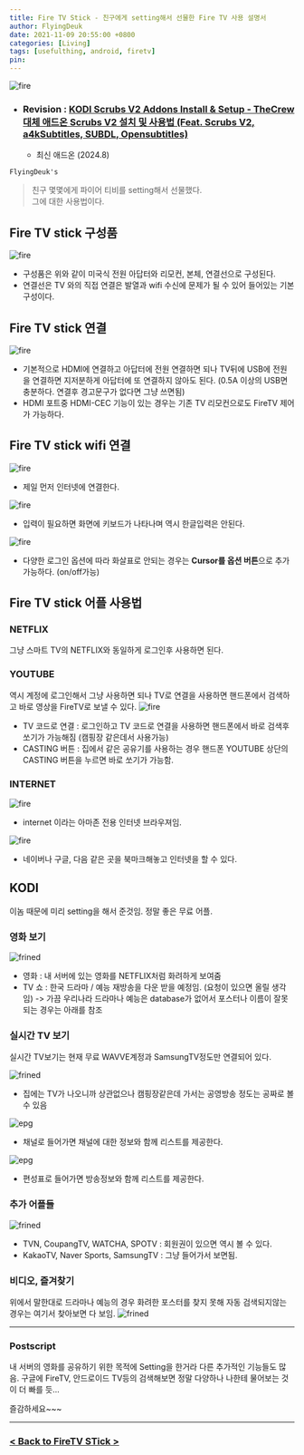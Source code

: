 ```yaml
---
title: Fire TV Stick - 친구에게 setting해서 선물한 Fire TV 사용 설명서
author: FlyingDeuk
date: 2021-11-09 20:55:00 +0800
categories: [Living]
tags: [usefulthing, android, firetv]
pin:
---
```


![fire](/img/living/fire/stick.jpg)

- ### Revision : [KODI Scrubs V2 Addons Install & Setup - TheCrew 대체 애드온 Scrubs V2 설치 및 사용법 (Feat. Scrubs V2, a4kSubtitles, SUBDL, Opensubtitles)](/posts/KODI-scrubs/)
  - 최신 애드온 (2024.8)
  
`FlyingDeuk's`
> 친구 몇몇에게 파이어 티비를 setting해서 선물했다. <br>
그에 대한 사용법이다.  

## Fire TV stick 구성품
![fire](/img/living/fire/fire1.jpg)
- 구성품은 위와 같이 미국식 전원 아답터와 리모컨, 본체, 연결선으로 구성된다. <br>
- 연결선은 TV 와의 직접 연결은 발열과 wifi 수신에 문제가 될 수 있어 들어있는 기본 구성이다.

## Fire TV stick 연결
![fire](/img/living/fire/hdmi.jpg)
- 기본적으로 HDMI에 연결하고 아답터에 전원 연결하면 되나 TV뒤에 USB에 전원을 연결하면 지저분하게 아답터에 또 연결하지 않아도 된다. (0.5A 이상의 USB면 충분하다. 연결후 경고문구가 없다면 그냥 쓰면됨)
- HDMI 포트중 HDMI-CEC 기능이 있는 경우는 기존 TV 리모컨으로도 FireTV 제어가 가능하다.

## Fire TV stick wifi 연결
![fire](/img/living/fire/fire4.jpg)
- 제일 먼저 인터넷에 연결한다.

![fire](/img/living/fire/fire5.jpg)
- 입력이 필요하면 화면에 키보드가 나타나며 역시 한글입력은 안된다.

![fire](/img/living/fire/fire6.jpg)
- 다양한 로그인 옵션에 따라 화살표로 안되는 경우는 **Cursor를 옵션 버튼**으로 추가 가능하다. (on/off가능)

## Fire TV stick 어플 사용법

### NETFLIX
그냥 스마트 TV의 NETFLIX와 동일하게 로그인후 사용하면 된다.

### YOUTUBE
역시 계정에 로그인해서 그냥 사용하면 되나 TV로 연결을 사용하면 핸드폰에서 검색하고 바로 영상을 FireTV로 보낼 수 있다.
![fire](/img/living/fire/you5.jpg)
- TV 코드로 연결 : 로그인하고 TV 코드로 연결을 사용하면 핸드폰에서 바로 검색후 쏘기가 가능해짐 (캠핑장 같은데서 사용가능)
- CASTING 버튼 : 집에서 같은 공유기를 사용하는 경우 핸드폰 YOUTUBE 상단의 CASTING 버튼을 누르면 바로 쏘기가 가능함.

### INTERNET
![fire](/img/living/fire/internet.jpg)
- internet 이라는 아마존 전용 인터넷 브라우져임.

![fire](/img/living/fire/internet2.jpg)
- 네이버나 구글, 다음 같은 곳을 북마크해놓고 인터넷을 할 수 있다.  

## KODI
이놈 때문에 미리 setting을 해서 준것임. 정말 좋은 무료 어플.

### 영화 보기
![frined](/img/living/kodi/friend1.jpg)
- 영화 : 내 서버에 있는 영화를 NETFLIX처럼 화려하게 보여줌
- TV 쇼 : 한국 드라마 / 예능 재방송을 다운 받을 예정임. (요청이 있으면 올릴 생각임) -> 가끔 우리나라 드라마나 예능은 database가 없어서 포스터나 이름이 잘못되는 경우는 아래를 참조

### 실시간 TV 보기
실시간 TV보기는 현재 무료 WAVVE계정과 SamsungTV정도만 연결되어 있다.

![frined](/img/living/kodi/friend2.jpg)
- 집에는 TV가 나오니까 상관없으나 캠핑장같은데 가서는 공영방송 정도는 공짜로 볼 수 있음

![epg](/img/living/kodi/epg13.jpg)
- 채널로 들어가면 채널에 대한 정보와 함께 리스트를 제공한다.

![epg](/img/living/kodi/epg14.jpg)
- 편성표로 들어가면 방송정보와 함께 리스트를 제공한다.

### 추가 어플들
![frined](/img/living/kodi/friend3.jpg)
- TVN, CoupangTV, WATCHA, SPOTV : 회원권이 있으면 역시 볼 수 있다.
- KakaoTV, Naver Sports, SamsungTV : 그냥 들어가서 보면됨.

### 비디오, 즐겨찾기
위에서 말한대로 드라마나 예능의 경우 화려한 포스터를 찾지 못해 자동 검색되지않는 경우는 여기서 찾아보면 다 보임.
![frined](/img/living/kodi/friend4.jpg)

---------

### Postscript
내 서버의 영화를 공유하기 위한 목적에 Setting을 한거라 다른 추가적인 기능들도 많음.
구글에 FireTV, 안드로이드 TV등의 검색해보면 정말 다양하나 나한테 물어보는 것이 더 빠를 듯...

즐감하세요~~~

-------

### [< Back to FireTV STick >](/posts/FireTV/)
